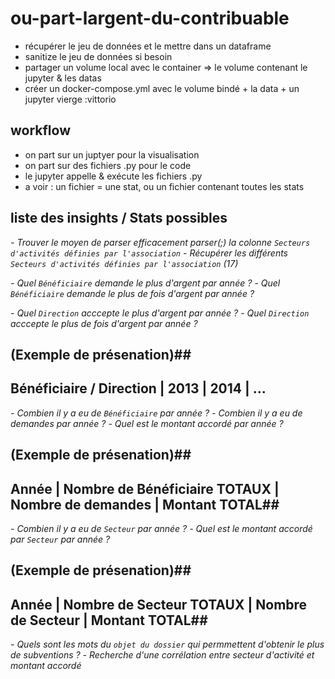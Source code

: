 # ou-part-largent-du-contribuable

- récupérer le jeu de données et le mettre dans un dataframe
- sanitize le jeu de données si besoin
- partager un volume local avec le container => le volume contenant le jupyter & les datas   
- créer un docker-compose.yml avec le volume bindé + la data + un jupyter vierge             :vittorio

## workflow

- on part sur un juptyer pour la visualisation
- on part sur des fichiers .py pour le code
- le jupyter appelle & exécute les fichiers .py
- a voir : un fichier = une stat, ou un fichier contenant toutes les stats

## liste des insights / Stats possibles

*- Trouver le moyen de parser efficacement parser(;) la colonne `Secteurs d'activités définies par l'association`*
*- Récupérer les différents `Secteurs d'activités définies par l'association` (17)*

*- Quel `Bénéficiaire` demande le plus d'argent par année ?*
*- Quel `Bénéficiaire` demande le plus de fois d'argent par année ?*

*- Quel `Direction` acccepte le plus d'argent par année ?*
*- Quel `Direction` acccepte le plus de fois d'argent par année ?*

## (Exemple de présenation)##
## Bénéficiaire / Direction | 2013 | 2014 | ... ##

*- Combien il y a eu de `Bénéficiaire` par année ?*
*- Combien il y a eu de demandes par année ?*
*- Quel est le montant accordé par année ?*

## (Exemple de présenation)##
## Année | Nombre de Bénéficiaire TOTAUX | Nombre de demandes | Montant TOTAL##

*- Combien il y a eu de `Secteur` par année ?*
*- Quel est le montant accordé par `Secteur` par année ?*

## (Exemple de présenation)##
## Année | Nombre de Secteur TOTAUX | Nombre de Secteur | Montant TOTAL##

*- Quels sont les mots du `objet du dossier` qui permmettent d'obtenir le plus de subventions ?*
*- Recherche d'une corrélation entre secteur d'activité et montant accordé*

